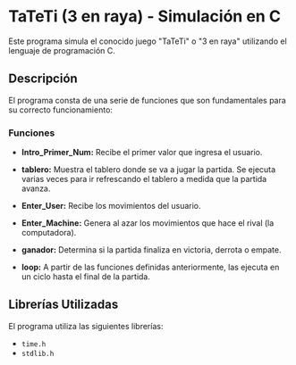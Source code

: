 # TaTeTi (3 en raya) - Simulación en C

Este programa simula el conocido juego "TaTeTi" o "3 en raya" utilizando el lenguaje de programación C. 

## Descripción

El programa consta de una serie de funciones que son fundamentales para su correcto funcionamiento:

### Funciones

- **Intro_Primer_Num:** Recibe el primer valor que ingresa el usuario.
  
- **tablero:** Muestra el tablero donde se va a jugar la partida. Se ejecuta varias veces para ir refrescando el tablero a medida que la partida avanza.
  
- **Enter_User:** Recibe los movimientos del usuario.
  
- **Enter_Machine:** Genera al azar los movimientos que hace el rival (la computadora).
  
- **ganador:** Determina si la partida finaliza en victoria, derrota o empate.
  
- **loop:** A partir de las funciones definidas anteriormente, las ejecuta en un ciclo hasta el final de la partida.

## Librerías Utilizadas

El programa utiliza las siguientes librerías:

- `time.h`
- `stdlib.h`
